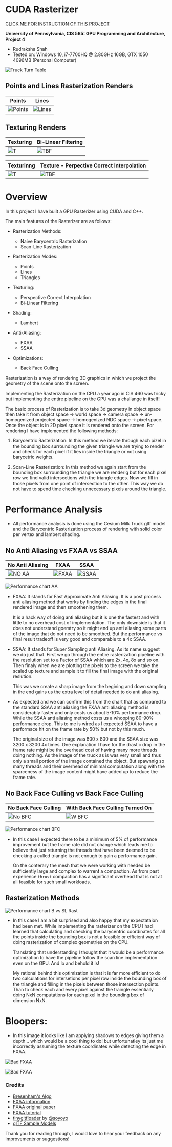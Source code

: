 CUDA Rasterizer
===============

[CLICK ME FOR INSTRUCTION OF THIS PROJECT](./INSTRUCTION.md)

**University of Pennsylvania, CIS 565: GPU Programming and Architecture, Project 4**

* Rudraksha Shah
* Tested on: Windows 10, i7-7700HQ @ 2.80GHz 16GB, GTX 1050 4096MB (Personal Computer)

![Truck Turn Table](./renders/duck_TT.gif)

## Points and Lines Rasterization Renders

| Points | Lines |
| --- | ---  |
| ![Points](./renders/duck_points.png) | ![Lines](./renders/truck_lines.png) | 

## Texturing Renders

Texturing | Bi-Linear Filtering
--- | ---
![T](./renders/checkerboard_T.png) | ![TBF](./renders/checkerboard_TBF.png)

| Texturinng | Texture - Perpective Correct Interpolation |
| --- | --- |
| ![T](./renders/truck_t.png) | ![TBF](./renders/truck_PCI.png) |



Overview
===========

In this project I have built a GPU Rasterizer using CUDA and C++.

The main features of the Rasterizer are as follows:

* Rasterization Methods:

    * Naive Barycentric Rasterization
    * Scan-Line Rasterization

* Rasterization Modes:

    * Points
    * Lines
    * Triangles    

* Texturing:

    * Perspective Correct Interpolation
    * Bi-Linear Filtering

* Shading:

    * Lambert

* Anti-Aliasing:

    * FXAA
    * SSAA

* Optimizations:

    * Back Face Culling

Rasterization is a way of rendering 3D graphics in which we project the geometry of the scene onto the screen.

Implementing the Rasterization on the CPU a year ago in CIS 460 was tricky but implementing the entire pipeline on the GPU was a challange in itself!

The basic process of Rasterization is to take 3d geometry in object space then take it from object space -> world space -> camera space -> un-homogenized projected space -> homogenized NDC space -> pixel space. Once the object is in 2D pixel space it is rendered onto the screen. For rendering I have implemented the following methods:

1. Barycentric Rasterization: In this method we iterate through each pizel in the bounding box surrounding the given triangle we are trying to render and check for each pixel if it lies inside the triangle or not using barycetric weights.

2. Scan-Line Rasterization: In this method we again start from the bounding box surrounding the triangle we are renderig but for each pixel row we find valid intersections with the triangle edges. Now we fill in those pixels from one point of intersection to the other. This way we do not have to spend time checking unnecessary pixels around the triangle.

Performance Analysis
=======================

* All performance analysis is done using the Cesium Milk Truck gltf model and the Barycentric Rasterization process of rendering with solid color per vertex and lambert shading.

## No Anti Aliasing vs FXAA vs SSAA


 No Anti Aliasing | FXAA | SSAA 
 --- | --- | ---
 ![NO AA](./renders/checkerboard_T1.png) | ![FXAA](./renders/checkerboard_FXAA.png) | ![SSAA](./renders/checkerboard_SSAA.png)

![Performance chart AA](./renders/chart_AA.png)

* FXAA: It stands for Fast Approximate Anti Aliasing. It is a post process anti aliasing method that works by finding the edges in the final rendered image and then smoothening them.

    It is a hack way of doing anti aliasing but it is one the fastest and with little to no overhead cost of implementation. The only downside is that it does not understand goemtry so it might end up anti aliasing some parts of the image that do not need to be smoothed. But the performance vs final result tradeoff is very good and comparable to a 4x SSAA. 

* SSAA: It stands for Super Sampling anti Aliasing. As its name suggest we do just that. First we go through the entire rasterization pipeline with the resolution set to a Factor of SSAA which are 2x, 4x, 8x and so on. Then finaly when we are plotting the pixels to the screen we take the scaled up texture and sample it to fill the final image with the original reslution.
    
    This was we create a sharp image from the begining and down sampling in the end gains us the extra level of detail needed to do anti aliasing.

* As expected and we can confirm this from the chart that as compared to the standard SSAA anti aliasing the FXAA anti aliasing method is considerably faster and only costs us about 5-10% performance drop. While the SSAA anti aliasing method costs us a whopping 80-90% performance drop. This to me is wired as I expected SSAA to have a performace hit on the frame rate by 50% but not by this much.
    
    The original size of the image was 800 x 800 and the SSAA size was 3200 x 3200 4x times. One explanation I have for the drastic drop in the frame rate might be the overhead cost of having many more threads doing nothing. As the image of the truck as is was very small and thus only a small portion of the image contained the object. But spawnnig so many threads and their overhead of minimal computation along with the sparceness of the image content might have added up to reduce the frame rate.

## No Back Face Culling vs Back Face Culling

No Back Face Culling | With Back Face Culling Turned On
--- | ---
![No BFC](./renders/duck_NBFC.png) | ![W BFC](./renders/duck_BFC.png)

![Performance chart BFC](./renders/chart_BFC.png)

* In this case I expected there to be a minimum of 5% of performance improvement but the frame rate did not change which leads me to believe that just returning the threads that have been deemed to be checking a culled triangle is not enough to gain a performance gain.

    On the conterary the mesh that we were working with needed be sufficiently large and complex to warrent a compaction. As from past experience `thrust` compaction has a significant overhead that is not at all feasible for such small workloads.    

## Rasterization Methods

![Performance chart B vs SL Rast](./renders/chart_RM.png)

* In this case I am a bit surprised and also happy that my expectataion had been met. While implementing the rasterizer on the CPU I had learned that calculating and checking the barycentric coordinates for all the points inside the bounding box is not a feasible or efficient way of doing rasterization of complex geometries on the CPU.

    Translating that understanding I thought that it would be a performance optimization to have the pipeline follow the scan line implementation even on the GPU. And lo and behold it is!

    My rational behind this optimization is that it is far more efficient to do two calculations for intersetions per pixel row inside the bounding box of the triangle and filling in the pixels between those intersection points. Than to check each and every pixel against the traingle essentially doing NxN computations for each pixel in the bounding box of dimension NxN.

Bloopers:
==========

* In this image it looks like I am applying shadows to edges giving them a depth... which would be a cool thing to do! but unfortunatley its just me incorrectly assuming the texture coordinates while detecting the edge in FXAA.

![Bad FXAA](./renders/FXAA_BAD.PNG)

![Bad FXAA](./renders/FXAA_BAD1.PNG)

### Credits

* [Bresenham's Algo](https://www.cs.helsinki.fi/group/goa/mallinnus/lines/bresenh.html)
* [FXAA information](https://blog.codinghorror.com/fast-approximate-anti-aliasing-fxaa/)
* [FXAA original paper](http://developer.download.nvidia.com/assets/gamedev/files/sdk/11/FXAA_WhitePaper.pdf)
* [FXAA tutorial](http://blog.simonrodriguez.fr/articles/30-07-2016_implementing_fxaa.html)
* [tinygltfloader](https://github.com/syoyo/tinygltfloader) by [@soyoyo](https://github.com/syoyo)
* [glTF Sample Models](https://github.com/KhronosGroup/glTF/blob/master/sampleModels/README.md)

Thank you for reading through, I would love to hear your feedback on any improvements or suggestions!